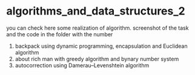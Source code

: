 # algorithms_and_data_structures_2


you can check here some realization of algorithm.
screenshot of the task and the code in the folder with the number
1) backpack using dynamic programming, encapsulation and Euclidean algorithm
2) about rich man with greedy algorithm and bynary number system
3) autocorrection using Damerau–Levenshtein algorithm
